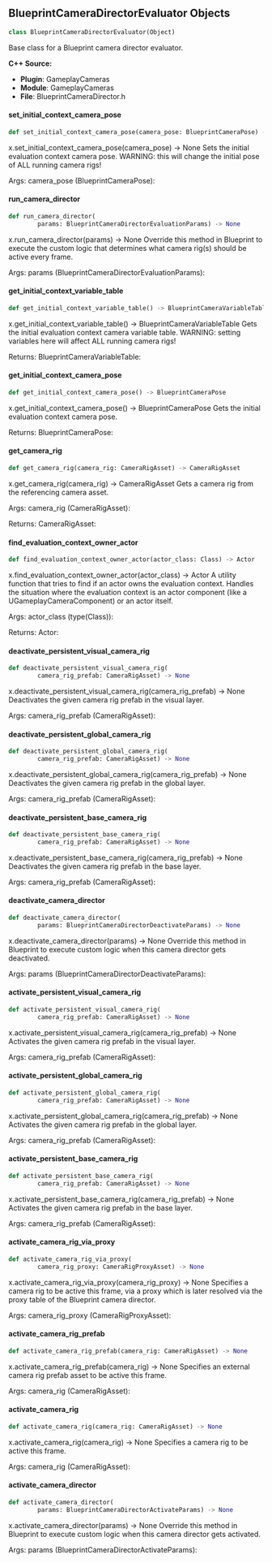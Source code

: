 ## BlueprintCameraDirectorEvaluator Objects

```python
class BlueprintCameraDirectorEvaluator(Object)
```

Base class for a Blueprint camera director evaluator.

**C++ Source:**

- **Plugin**: GameplayCameras
- **Module**: GameplayCameras
- **File**: BlueprintCameraDirector.h

<a id="unreal.BlueprintCameraDirectorEvaluator.set_initial_context_camera_pose"></a>

#### set_initial_context_camera_pose

```python
def set_initial_context_camera_pose(camera_pose: BlueprintCameraPose) -> None
```

x.set_initial_context_camera_pose(camera_pose) -> None
Sets the initial evaluation context camera pose.
WARNING: this will change the initial pose of ALL running camera rigs!

Args:
    camera_pose (BlueprintCameraPose):

<a id="unreal.BlueprintCameraDirectorEvaluator.run_camera_director"></a>

#### run_camera_director

```python
def run_camera_director(
        params: BlueprintCameraDirectorEvaluationParams) -> None
```

x.run_camera_director(params) -> None
Override this method in Blueprint to execute the custom logic that determines
what camera rig(s) should be active every frame.

Args:
    params (BlueprintCameraDirectorEvaluationParams):

<a id="unreal.BlueprintCameraDirectorEvaluator.get_initial_context_variable_table"></a>

#### get_initial_context_variable_table

```python
def get_initial_context_variable_table() -> BlueprintCameraVariableTable
```

x.get_initial_context_variable_table() -> BlueprintCameraVariableTable
Gets the initial evaluation context camera variable table.
WARNING: setting variables here will affect ALL running camera rigs!

Returns:
    BlueprintCameraVariableTable:

<a id="unreal.BlueprintCameraDirectorEvaluator.get_initial_context_camera_pose"></a>

#### get_initial_context_camera_pose

```python
def get_initial_context_camera_pose() -> BlueprintCameraPose
```

x.get_initial_context_camera_pose() -> BlueprintCameraPose
Gets the initial evaluation context camera pose.

Returns:
    BlueprintCameraPose:

<a id="unreal.BlueprintCameraDirectorEvaluator.get_camera_rig"></a>

#### get_camera_rig

```python
def get_camera_rig(camera_rig: CameraRigAsset) -> CameraRigAsset
```

x.get_camera_rig(camera_rig) -> CameraRigAsset
Gets a camera rig from the referencing camera asset.

Args:
    camera_rig (CameraRigAsset): 

Returns:
    CameraRigAsset:

<a id="unreal.BlueprintCameraDirectorEvaluator.find_evaluation_context_owner_actor"></a>

#### find_evaluation_context_owner_actor

```python
def find_evaluation_context_owner_actor(actor_class: Class) -> Actor
```

x.find_evaluation_context_owner_actor(actor_class) -> Actor
A utility function that tries to find if an actor owns the evaluation context.
Handles the situation where the evaluation context is an actor component (like a
UGameplayCameraComponent) or an actor itself.

Args:
    actor_class (type(Class)): 

Returns:
    Actor:

<a id="unreal.BlueprintCameraDirectorEvaluator.deactivate_persistent_visual_camera_rig"></a>

#### deactivate_persistent_visual_camera_rig

```python
def deactivate_persistent_visual_camera_rig(
        camera_rig_prefab: CameraRigAsset) -> None
```

x.deactivate_persistent_visual_camera_rig(camera_rig_prefab) -> None
Deactivates the given camera rig prefab in the visual layer.

Args:
    camera_rig_prefab (CameraRigAsset):

<a id="unreal.BlueprintCameraDirectorEvaluator.deactivate_persistent_global_camera_rig"></a>

#### deactivate_persistent_global_camera_rig

```python
def deactivate_persistent_global_camera_rig(
        camera_rig_prefab: CameraRigAsset) -> None
```

x.deactivate_persistent_global_camera_rig(camera_rig_prefab) -> None
Deactivates the given camera rig prefab in the global layer.

Args:
    camera_rig_prefab (CameraRigAsset):

<a id="unreal.BlueprintCameraDirectorEvaluator.deactivate_persistent_base_camera_rig"></a>

#### deactivate_persistent_base_camera_rig

```python
def deactivate_persistent_base_camera_rig(
        camera_rig_prefab: CameraRigAsset) -> None
```

x.deactivate_persistent_base_camera_rig(camera_rig_prefab) -> None
Deactivates the given camera rig prefab in the base layer.

Args:
    camera_rig_prefab (CameraRigAsset):

<a id="unreal.BlueprintCameraDirectorEvaluator.deactivate_camera_director"></a>

#### deactivate_camera_director

```python
def deactivate_camera_director(
        params: BlueprintCameraDirectorDeactivateParams) -> None
```

x.deactivate_camera_director(params) -> None
Override this method in Blueprint to execute custom logic when this
camera director gets deactivated.

Args:
    params (BlueprintCameraDirectorDeactivateParams):

<a id="unreal.BlueprintCameraDirectorEvaluator.activate_persistent_visual_camera_rig"></a>

#### activate_persistent_visual_camera_rig

```python
def activate_persistent_visual_camera_rig(
        camera_rig_prefab: CameraRigAsset) -> None
```

x.activate_persistent_visual_camera_rig(camera_rig_prefab) -> None
Activates the given camera rig prefab in the visual layer.

Args:
    camera_rig_prefab (CameraRigAsset):

<a id="unreal.BlueprintCameraDirectorEvaluator.activate_persistent_global_camera_rig"></a>

#### activate_persistent_global_camera_rig

```python
def activate_persistent_global_camera_rig(
        camera_rig_prefab: CameraRigAsset) -> None
```

x.activate_persistent_global_camera_rig(camera_rig_prefab) -> None
Activates the given camera rig prefab in the global layer.

Args:
    camera_rig_prefab (CameraRigAsset):

<a id="unreal.BlueprintCameraDirectorEvaluator.activate_persistent_base_camera_rig"></a>

#### activate_persistent_base_camera_rig

```python
def activate_persistent_base_camera_rig(
        camera_rig_prefab: CameraRigAsset) -> None
```

x.activate_persistent_base_camera_rig(camera_rig_prefab) -> None
Activates the given camera rig prefab in the base layer.

Args:
    camera_rig_prefab (CameraRigAsset):

<a id="unreal.BlueprintCameraDirectorEvaluator.activate_camera_rig_via_proxy"></a>

#### activate_camera_rig_via_proxy

```python
def activate_camera_rig_via_proxy(
        camera_rig_proxy: CameraRigProxyAsset) -> None
```

x.activate_camera_rig_via_proxy(camera_rig_proxy) -> None
Specifies a camera rig to be active this frame, via a proxy which is later resolved
via the proxy table of the Blueprint camera director.

Args:
    camera_rig_proxy (CameraRigProxyAsset):

<a id="unreal.BlueprintCameraDirectorEvaluator.activate_camera_rig_prefab"></a>

#### activate_camera_rig_prefab

```python
def activate_camera_rig_prefab(camera_rig: CameraRigAsset) -> None
```

x.activate_camera_rig_prefab(camera_rig) -> None
Specifies an external camera rig prefab asset to be active this frame.

Args:
    camera_rig (CameraRigAsset):

<a id="unreal.BlueprintCameraDirectorEvaluator.activate_camera_rig"></a>

#### activate_camera_rig

```python
def activate_camera_rig(camera_rig: CameraRigAsset) -> None
```

x.activate_camera_rig(camera_rig) -> None
Specifies a camera rig to be active this frame.

Args:
    camera_rig (CameraRigAsset):

<a id="unreal.BlueprintCameraDirectorEvaluator.activate_camera_director"></a>

#### activate_camera_director

```python
def activate_camera_director(
        params: BlueprintCameraDirectorActivateParams) -> None
```

x.activate_camera_director(params) -> None
Override this method in Blueprint to execute custom logic when this
camera director gets activated.

Args:
    params (BlueprintCameraDirectorActivateParams):

<a id="unreal.CameraDirectorStateTreeSchema"></a>